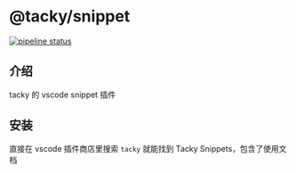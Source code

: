 # @tacky/snippet
[![pipeline status](https://img.shields.io/travis/com/kujiale/tacky/master.svg?style=flat-square)](https://travis-ci.com/kujiale/tacky)

## 介绍
tacky 的 vscode snippet 插件

## 安装
直接在 vscode 插件商店里搜索 `tacky` 就能找到 Tacky Snippets，包含了使用文档
